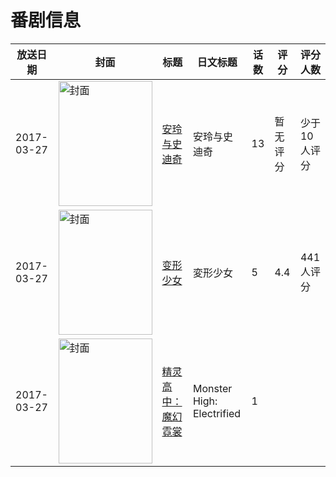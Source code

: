 # 番剧信息

|放送日期|封面|标题|日文标题|话数|评分|评分人数|
|---|---|---|---|---|---|---|
|2017-03-27|<img src="https://lain.bgm.tv/pic/cover/c/f7/1d/228532_1I61y.jpg" alt="封面" style="width:150px;height:200px;object-fit:cover;">|[安玲与史迪奇](https://bangumi.tv/subject/228532)|安玲与史迪奇|13|暂无评分|少于10人评分|
|2017-03-27|<img src="https://lain.bgm.tv/pic/cover/c/52/25/212187_gEjY6.jpg" alt="封面" style="width:150px;height:200px;object-fit:cover;">|[变形少女](https://bangumi.tv/subject/212187)|変形少女|5|4.4|441人评分|
|2017-03-27|<img src="https://lain.bgm.tv/pic/cover/c/98/5a/523384_5tfTp.jpg" alt="封面" style="width:150px;height:200px;object-fit:cover;">|[精灵高中：魔幻霓裳](https://bangumi.tv/subject/523384)|Monster High: Electrified|1|||
